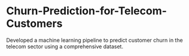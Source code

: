 # Churn-Prediction-for-Telecom-Customers
Developed a machine learning pipeline to predict customer churn in the telecom sector using a comprehensive dataset.
